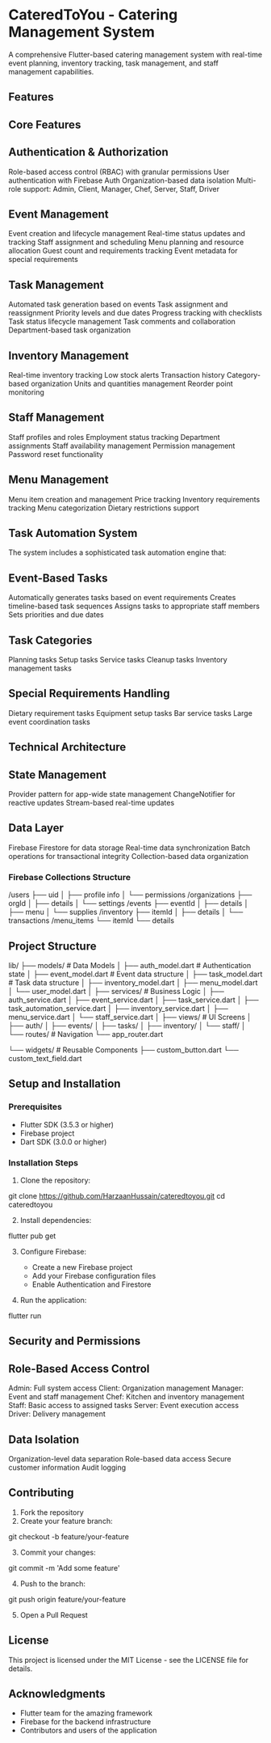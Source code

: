 # CateredToYou - Catering Management System

A comprehensive Flutter-based catering management system with real-time event planning, inventory tracking, task management, and staff management capabilities.

## Features
## Core Features

## Authentication & Authorization

Role-based access control (RBAC) with granular permissions
User authentication with Firebase Auth
Organization-based data isolation
Multi-role support: Admin, Client, Manager, Chef, Server, Staff, Driver


## Event Management

Event creation and lifecycle management
Real-time status updates and tracking
Staff assignment and scheduling
Menu planning and resource allocation
Guest count and requirements tracking
Event metadata for special requirements


## Task Management

Automated task generation based on events
Task assignment and reassignment
Priority levels and due dates
Progress tracking with checklists
Task status lifecycle management
Task comments and collaboration
Department-based task organization


## Inventory Management

Real-time inventory tracking
Low stock alerts
Transaction history
Category-based organization
Units and quantities management
Reorder point monitoring


## Staff Management

Staff profiles and roles
Employment status tracking
Department assignments
Staff availability management
Permission management
Password reset functionality


## Menu Management

Menu item creation and management
Price tracking
Inventory requirements tracking
Menu categorization
Dietary restrictions support



## Task Automation System
The system includes a sophisticated task automation engine that:

## Event-Based Tasks

Automatically generates tasks based on event requirements
Creates timeline-based task sequences
Assigns tasks to appropriate staff members
Sets priorities and due dates


## Task Categories

Planning tasks
Setup tasks
Service tasks
Cleanup tasks
Inventory management tasks


## Special Requirements Handling

Dietary requirement tasks
Equipment setup tasks
Bar service tasks
Large event coordination tasks



## Technical Architecture
## State Management

Provider pattern for app-wide state management
ChangeNotifier for reactive updates
Stream-based real-time updates

## Data Layer

Firebase Firestore for data storage
Real-time data synchronization
Batch operations for transactional integrity
Collection-based data organization

### Firebase Collections Structure
 
/users
  ├── uid
  │   ├── profile info
  │   └── permissions
/organizations
  ├── orgId
  │   ├── details
  │   └── settings
/events
  ├── eventId
  │   ├── details
  │   ├── menu
  │   └── supplies
/inventory
  ├── itemId
  │   ├── details
  │   └── transactions
/menu_items
  └── itemId
      └── details
 

## Project Structure

lib/
├── models/                 # Data Models
│   ├── auth_model.dart    # Authentication state
│   ├── event_model.dart   # Event data structure
│   ├── task_model.dart    # Task data structure
│   ├── inventory_model.dart
│   ├── menu_model.dart
│   └── user_model.dart
│
├── services/              # Business Logic
│   ├── auth_service.dart
│   ├── event_service.dart
│   ├── task_service.dart
│   ├── task_automation_service.dart
│   ├── inventory_service.dart
│   ├── menu_service.dart
│   └── staff_service.dart
│
├── views/                # UI Screens
│   ├── auth/
│   ├── events/
│   ├── tasks/
│   ├── inventory/
│   └── staff/
│
└── routes/              # Navigation
    └── app_router.dart

└── widgets/                 # Reusable Components
    ├── custom_button.dart
    └── custom_text_field.dart
 

## Setup and Installation

### Prerequisites
- Flutter SDK (3.5.3 or higher)
- Firebase project
- Dart SDK (3.0.0 or higher)

### Installation Steps

1. Clone the repository:
   
git clone https://github.com/HarzaanHussain/cateredtoyou.git
cd cateredtoyou
 

2. Install dependencies:
   
flutter pub get
 

3. Configure Firebase:
   - Create a new Firebase project
   - Add your Firebase configuration files
   - Enable Authentication and Firestore

4. Run the application:
   
flutter run 


 

## Security and Permissions
## Role-Based Access Control

Admin: Full system access
Client: Organization management
Manager: Event and staff management
Chef: Kitchen and inventory management
Staff: Basic access to assigned tasks
Server: Event execution access
Driver: Delivery management

## Data Isolation

Organization-level data separation
Role-based data access
Secure customer information
Audit logging

## Contributing

1. Fork the repository
2. Create your feature branch:
   
git checkout -b feature/your-feature
 
3. Commit your changes:
   
git commit -m 'Add some feature'
 
4. Push to the branch:
   
git push origin feature/your-feature
 
5. Open a Pull Request

## License

This project is licensed under the MIT License - see the LICENSE file for details.

## Acknowledgments

- Flutter team for the amazing framework
- Firebase for the backend infrastructure
- Contributors and users of the application